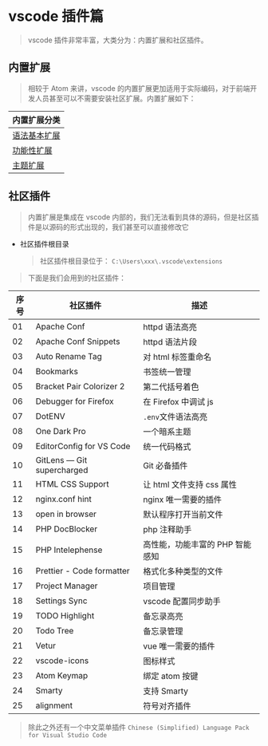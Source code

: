 # vscode 插件篇

> vscode 插件非常丰富，大类分为：内置扩展和社区插件。

## 内置扩展

> 相较于 Atom 来讲，vscode 的内置扩展更加适用于实际编码，对于前端开发人员甚至可以不需要安装社区扩展。内置扩展如下：

| 内置扩展分类                           |
| -------------------------------------- |
| [语法基本扩展](./core/语法基本扩展.md) |
| [功能性扩展](./core/功能性扩展.md)     |
| [主题扩展](./core/主题扩展.md)         |

## 社区插件

> 内置扩展是集成在 vscode 内部的，我们无法看到具体的源码，但是社区插件是以源码的形式出现的，我们甚至可以直接修改它

-   社区插件根目录

    > 社区插件根目录位于： `C:\Users\xxx\.vscode\extensions`

> 下面是我们会用到的社区插件：

| 序号 | 社区插件                   | 描述                            |
| ---- | -------------------------- | ------------------------------- |
| 01   | Apache Conf                | httpd 语法高亮                  |
| 02   | Apache Conf Snippets       | httpd 语法片段                  |
| 03   | Auto Rename Tag            | 对 html 标签重命名              |
| 04   | Bookmarks                  | 书签统一管理                    |
| 05   | Bracket Pair Colorizer 2   | 第二代括号着色                  |
| 06   | Debugger for Firefox       | 在 Firefox 中调试 js            |
| 07   | DotENV                     | `.env`文件语法高亮              |
| 08   | One Dark Pro               | 一个暗系主题                    |
| 09   | EditorConfig for VS Code   | 统一代码格式                    |
| 10   | GitLens — Git supercharged | Git 必备插件                    |
| 11   | HTML CSS Support           | 让 html 文件支持 css 属性       |
| 12   | nginx.conf hint            | nginx 唯一需要的插件            |
| 13   | open in browser            | 默认程序打开当前文件            |
| 14   | PHP DocBlocker             | php 注释助手                    |
| 15   | PHP Intelephense           | 高性能，功能丰富的 PHP 智能感知 |
| 16   | Prettier - Code formatter  | 格式化多种类型的文件            |
| 17   | Project Manager            | 项目管理                        |
| 18   | Settings Sync              | vscode 配置同步助手             |
| 19   | TODO Highlight             | 备忘录高亮                      |
| 20   | Todo Tree                  | 备忘录管理                      |
| 21   | Vetur                      | vue 唯一需要的插件              |
| 22   | vscode-icons               | 图标样式                        |
| 23   | Atom Keymap                | 绑定 atom 按键                  |
| 24   | Smarty                     | 支持 Smarty                     |
| 25   | alignment                  | 符号对齐插件                    |

> 除此之外还有一个中文菜单插件 `Chinese (Simplified) Language Pack for Visual Studio Code`
